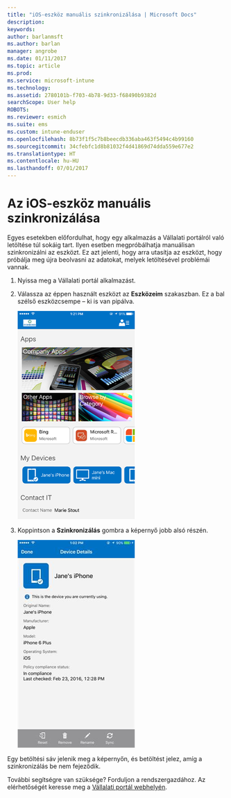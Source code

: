 ```yaml
---
title: "iOS-eszköz manuális szinkronizálása | Microsoft Docs"
description: 
keywords: 
author: barlanmsft
ms.author: barlan
manager: angrobe
ms.date: 01/11/2017
ms.topic: article
ms.prod: 
ms.service: microsoft-intune
ms.technology: 
ms.assetid: 2780101b-f703-4b78-9d33-f68490b9382d
searchScope: User help
ROBOTS: 
ms.reviewer: esmich
ms.suite: ems
ms.custom: intune-enduser
ms.openlocfilehash: 8b73f1f5c7b8beecdb336aba463f5494c4b99160
ms.sourcegitcommit: 34cfebfc1d8b81032f4d41869d74dda559e677e2
ms.translationtype: HT
ms.contentlocale: hu-HU
ms.lasthandoff: 07/01/2017
---
```

# <a name="sync-your-ios-device-manually"></a>Az iOS-eszköz manuális szinkronizálása

Egyes esetekben előfordulhat, hogy egy alkalmazás a Vállalati portálról való letöltése túl sokáig tart. Ilyen esetben megpróbálhatja manuálisan szinkronizálni az eszközt. Ez azt jelenti, hogy arra utasítja az eszközt, hogy próbálja meg újra beolvasni az adatokat, melyek letöltésével problémái vannak.

1. Nyissa meg a Vállalati portál alkalmazást.

2. Válassza az éppen használt eszközt az **Eszközeim** szakaszban. Ez a bal szélső eszközcsempe – ki is van pipálva.

    ![Az Eszközeim szakasz egy eszköz képernyőjén](./media/ios-sync-1-comp-portal-apps.png)

3. Koppintson a **Szinkronizálás** gombra a képernyő jobb alsó részén.

    ![Eszközadatok a Szinkronizálás gombbal](./media/ios-sync-2-sync-button.png)

Egy betöltési sáv jelenik meg a képernyőn, és betöltést jelez, amíg a szinkronizálás be nem fejeződik.

További segítségre van szüksége? Forduljon a rendszergazdához. Az elérhetőségét keresse meg a [Vállalati portál webhelyén](http://portal.manage.microsoft.com).
